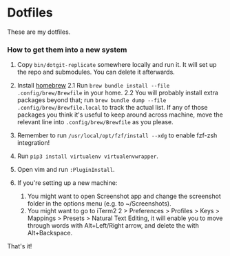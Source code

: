 Dotfiles
========

These are my dotfiles.

### How to get them into a new system

1. Copy `bin/dotgit-replicate` somewhere locally and run it. It will set up the repo and submodules. You can delete it afterwards.

2. Install [homebrew](brew.sh)
2.1 Run `brew bundle install --file .config/brew/Brewfile` in your home.
2.2 You will probably install extra packages beyond that; run `brew bundle dump --file .config/brew/Brewfile.local` to track the actual list. If any of those packages you think it's useful to keep around across machine, move the relevant line into `.config/brew/Brewfile` as you please.

3. Remember to run `/usr/local/opt/fzf/install --xdg` to enable fzf-zsh integration!

4. Run `pip3 install virtualenv virtualenvwrapper`.

5. Open vim and run `:PluginInstall`.

6. If you're setting up a new machine:
    1. You might want to open Screenshot app and change the screenshot folder in the options menu (e.g. to \~/Screenshots).
    2. You might want to go to iTerm2 2 > Preferences > Profiles > Keys > Mappings > Presets > Natural Text Editing, it will enable you to move through words with Alt+Left/Right arrow, and delete the with Alt+Backspace.

That's it!

